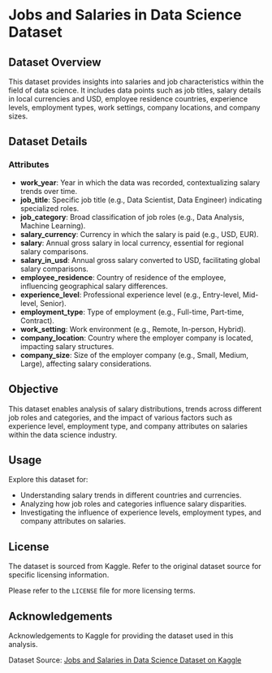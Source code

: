 # Jobs and Salaries in Data Science Dataset

## Dataset Overview

This dataset provides insights into salaries and job characteristics within the field of data science. It includes data points such as job titles, salary details in local currencies and USD, employee residence countries, experience levels, employment types, work settings, company locations, and company sizes.

## Dataset Details

### Attributes

- **work_year**: Year in which the data was recorded, contextualizing salary trends over time.
- **job_title**: Specific job title (e.g., Data Scientist, Data Engineer) indicating specialized roles.
- **job_category**: Broad classification of job roles (e.g., Data Analysis, Machine Learning).
- **salary_currency**: Currency in which the salary is paid (e.g., USD, EUR).
- **salary**: Annual gross salary in local currency, essential for regional salary comparisons.
- **salary_in_usd**: Annual gross salary converted to USD, facilitating global salary comparisons.
- **employee_residence**: Country of residence of the employee, influencing geographical salary differences.
- **experience_level**: Professional experience level (e.g., Entry-level, Mid-level, Senior).
- **employment_type**: Type of employment (e.g., Full-time, Part-time, Contract).
- **work_setting**: Work environment (e.g., Remote, In-person, Hybrid).
- **company_location**: Country where the employer company is located, impacting salary structures.
- **company_size**: Size of the employer company (e.g., Small, Medium, Large), affecting salary considerations.

## Objective

This dataset enables analysis of salary distributions, trends across different job roles and categories, and the impact of various factors such as experience level, employment type, and company attributes on salaries within the data science industry.

## Usage

Explore this dataset for:
- Understanding salary trends in different countries and currencies.
- Analyzing how job roles and categories influence salary disparities.
- Investigating the influence of experience levels, employment types, and company attributes on salaries.

## License

The dataset is sourced from Kaggle. Refer to the original dataset source for specific licensing information.

Please refer to the  `LICENSE` file for more licensing terms.

## Acknowledgements

Acknowledgements to Kaggle for providing the dataset used in this analysis.

Dataset Source: [Jobs and Salaries in Data Science Dataset on Kaggle](https://www.kaggle.com/datasets/hummaamqaasim/jobs-in-data)

